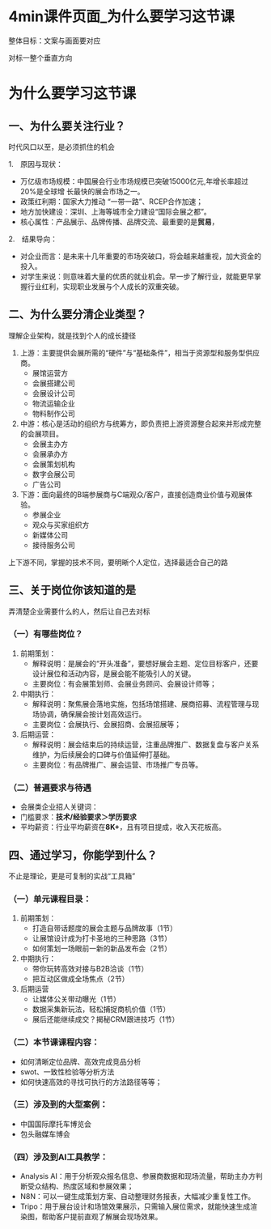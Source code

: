 # 4min课件页面_为什么要学习这节课

整体目标：文案与画面要对应

对标一整个垂直方向

# 为什么要学习这节课

## 一、为什么要关注行业？

时代风口以至，是必须抓住的机会

1.　原因与现状：

- 万亿级市场规模：中国展会行业市场规模已突破15000亿元,年增长率超过20%是全球增
长最快的展会市场之一。
- 政策红利期：国家大力推动 “一带一路”、RCEP合作加速；
- 地方加快建设：深圳、上海等城市全力建设“国际会展之都”。
- 核心属性：产品展示、品牌传播、品牌交流、最重要的是**贸易**，

2.　结果导向：

- 对企业而言：是未来十几年重要的市场突破口，将会越来越重视，加大资金的投入。
- 对学生来说：则意味着大量的优质的就业机会。早一步了解行业，就能更早掌握行业红利，实现职业发展与个人成长的双重突破。

## 二、为什么要分清企业类型？

理解企业架构，就是找到个人的成长捷径

1. 上游：主要提供会展所需的“硬件”与“基础条件”，相当于资源型和服务型供应商。
    - 展馆运营方
    - 会展搭建公司
    - 会展设计公司
    - 物流运输企业
    - 物料制作公司
2. 中游：核心是活动的组织方与统筹方，即负责把上游资源整合起来并形成完整的会展项目。
    - 会展主办方
    - 会展承办方
    - 会展策划机构
    - 数字会展公司
    - 广告公司
3. 下游：面向最终的B端参展商与C端观众/客户，直接创造商业价值与观展体验。
    - 参展企业
    - 观众与买家组织方
    - 新媒体公司
    - 接待服务公司

上下游不同，掌握的技术不同，要明晰个人定位，选择最适合自己的路

## 三、关于岗位你该知道的是

弄清楚企业需要什么的人，然后让自己去对标

### （一）有哪些岗位？

1. 前期策划：
    - 解释说明：是展会的“开头准备”，要想好展会主题、定位目标客户，还要设计展位和活动内容，是展会能不能吸引人的关键。
    - 主要岗位：有会展策划师、会展业务顾问、会展设计师等；
2. 中期执行：
    - 解释说明：聚焦展会落地实施，包括场馆搭建、展商招募、流程管理与现场协调，确保展会按计划高效运行。
    - 主要岗位：会展执行、会展招商、会展招展等；
3. 后期运营：
    - 解释说明：展会结束后的持续运营，注重品牌推广、数据复盘与客户关系维护，为后续展会的口碑与价值延伸打基础。
    - 主要岗位：有品牌推广、展会运营、市场推广专员等。

### （二）普遍要求与待遇

- 会展类企业招人关键词：
- 门槛要求：**技术/经验要求＞学历要求**
- 平均薪资：行业平均薪资在**8K+**，且有项目提成，收入天花板高。

## 四、通过学习，你**能学到什么？**

不止是理论，更是可复制的实战“工具箱”

### （一）单元课程目录：

1. 前期策划：
    - 打造自带话题度的展会主题与品牌故事（1节）
    - 让展馆设计成为打卡圣地的三种思路（3节）
    - 如何策划一场眼前一新的新品发布会（2节）
2. 中期执行：
    - 带你玩转高效对接与B2B洽谈（1节）
    - 把互动区做成全场焦点（2节）
3. 后期运营
    - 让媒体公关带动曝光（1节）
    - 数据采集新玩法，轻松捕捉商机价值（1节）
    - 展后还能继续成交？揭秘CRM跟进技巧（1节）

### （二）本节课课程内容：

- 如何清晰定位品牌、高效完成竞品分析
- swot、一致性检验等分析方法
- 如何快速高效的寻找可执行的方法路径等等；

### （三）涉及到的大型案例：

- 中国国际摩托车博览会
- 包头融媒车博会

### （四）涉及到AI工具教学：

- Analysis AI：用于分析观众报名信息、参展商数据和现场流量，帮助主办方判断受众结构、热度区域和参展效果；
- N8N：可以一键生成策划方案、自动整理财务报表，大幅减少重复性工作。
- Tripo：用于展台设计和场馆效果展示，只需输入展位需求，就能快速生成渲染图，帮助客户提前直观了解展会现场效果。